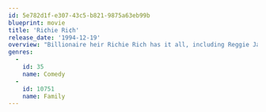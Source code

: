 ```yaml
---
id: 5e782d1f-e307-43c5-b821-9875a63eb99b
blueprint: movie
title: 'Ri¢hie Ri¢h'
release_date: '1994-12-19'
overview: "Billionaire heir Richie Rich has it all, including Reggie Jackson as a batting coach and Claudia Schiffer as a personal trainer -- but no playmates. What's more, scoundrel Laurence Van Dough is scheming to take over the family empire. Uh-oh! Enter faithful butler Cadbury to save the day."
genres:
  -
    id: 35
    name: Comedy
  -
    id: 10751
    name: Family
---
```

